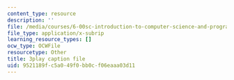 ```yaml
---
content_type: resource
description: ''
file: /media/courses/6-00sc-introduction-to-computer-science-and-programming-spring-2011/9521189fc5a049f0bb0cf06eaaa03d11_8I0BmT1ccuw.srt
file_type: application/x-subrip
learning_resource_types: []
ocw_type: OCWFile
resourcetype: Other
title: 3play caption file
uid: 9521189f-c5a0-49f0-bb0c-f06eaaa03d11
---
```

